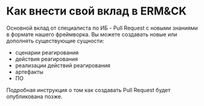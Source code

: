 # Как внести свой вклад в ERM&CK

Основной вклад от специалиста по ИБ - Pull Request с новыми знаниями в формате нашего фреймворка. Вы можете создавать новые или дополнять существующие сущности:
 - сценарии реагирования
 - действия реагирования
 - реализации действий реагирования
 - артефакты
 - ПО

Подробная инструкция о том как создавать Pull Request будет опубликована позже.
